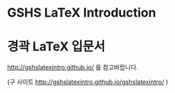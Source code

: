 # GSHS LaTeX Introduction
# 경곽 LaTeX 입문서
http://gshslatexintro.github.io/ 를 참고바랍니다.

(구 사이트 http://gshslatexintro.github.io/gshslatexintro/ )
